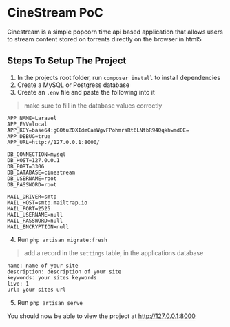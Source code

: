 # CineStream PoC

Cinestream is a simple popcorn time api based application that allows users to stream content stored on torrents directly on the browser in html5

## Steps To Setup The Project
1. In the projects root folder, run `composer install`  to install dependencies
2. Create a MySQL or Postgress database
3. Create an `.env` file and paste the following into it
> make sure to fill in the database values correctly

```
APP_NAME=Laravel
APP_ENV=local
APP_KEY=base64:gGOtuZDXIdmCaYWgvFPohmrsRt6LNtbR94QqkhwmdOE=
APP_DEBUG=true
APP_URL=http://127.0.0.1:8000/

DB_CONNECTION=mysql
DB_HOST=127.0.0.1
DB_PORT=3306
DB_DATABASE=cinestream
DB_USERNAME=root
DB_PASSWORD=root

MAIL_DRIVER=smtp
MAIL_HOST=smtp.mailtrap.io
MAIL_PORT=2525
MAIL_USERNAME=null
MAIL_PASSWORD=null
MAIL_ENCRYPTION=null
```

4. Run `php artisan migrate:fresh`
> add a record in the `settings` table, in the applications database
```
name: name of your site
description: description of your site
keywords: your sites keywords
live: 1
url: your sites url
```
5. Run `php artisan serve` 

You should now be able to view the project at <http://127.0.0.1:8000>